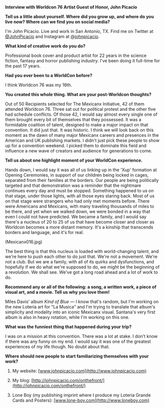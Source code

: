 **Interview with Worldcon 76 Artist Guest of Honor, John Picacio**

**Tell us a little about yourself. Where did you grow up, and where do you live now? Where can we find you on social media?**

I'm John Picacio. Live and work in San Antonio, TX. Find me on Twitter at [@JohnPicacio](https://www.twitter.com/JohnPicacio) and Instagram at [@johnpicacio](http://www.instagram.com/johnpicacio).

**What kind of creative work do you do?**

Professional book cover and product artist for 22 years in the science fiction, fantasy and horror publishing industry. I've been doing it full-time for the past 17 years.

**Had you ever been to a WorldCon before?**

I think Worldcon 76 was my 16th.

**You created this whole thing. What are your post-Worldcon thoughts?**

Out of 50 Recipients selected for The Mexicanx Initiative, 42 of them attended Worldcon 76. Three sat out for political protest and the other five had schedule conflicts. Of those 42, I would say almost every single one of them brought every bit of themselves that they possessed. It was a formidable coalition of talent, designed to make a major impact on that convention. It did just that. It was historic. I think we will look back on this moment as the dawn of many major Mexicanx careers and presences in the American and UK publishing markets. I didn't just pick these people to show up for a convention weekend. I picked them to dominate this field and influence a new wave of creators and audience for generations to come.

**Tell us about one highlight moment of your WorldCon experience.**

Hands down, I would say it was all of us linking up in the 'Xup' formation at Opening Ceremonies, in support of our children being locked in cages, separated from their families at the borders. Our people are being politically targeted and that demonstration was a reminder that the nightmare continues every day and must be stopped. Something happened to us on that stage, under those lights, with all those eyes staring back. Most of us on that stage were strangers who had only met moments before. There were Americans and Mexicans, with many traveling thousands of miles to be there, and yet when we walked down, we were bonded in a way that even I could not have predicted. We became a family, and I would say there's a nucleus of 20 to 25 of us that have become closer and closer as Worldcon becomes a more distant memory. It's a kinship that transcends borders and language, and it's for real.

(Mexicanx016.jpg)

The best thing is that this nucleus is loaded with world-changing talent, and we're here to push each other to do just that. We're not a movement. We're not a club. But we are a family, with all of its quirks and dysfunctions, and hopefully if we do what we're supposed to do, we might be the beginning of a revolution. We shall see. We've got a long road ahead and a lot of work to do.

**Recommend any or all of the following: a song, a written work, a piece of visual art, and a movie. Tell us why you love them!**

Miles Davis' album _Kind of Blue_ — I know that's random, but I'm working on the new Loteria art for "La Musica" and I'm trying to translate that album's simplicity and modality into an iconic Mexicanx visual. Santana's very first album is also in heavy rotation, while I'm working on this one.

**What was the funniest thing that happened during your trip?**

I was on a mission at this convention. There was a lot at stake. I don't know if there was any funny on my end. I would say it was one of the greatest experiences of my life though. No doubt about that.

**Where should new people to start familiarizing themselves with your work?**

1) My website: [www.johnpicacio.com](http://www.johnpicacio.com)

2) My blog: [http://johnpicacio.com/onthefront/](http://johnpicacio.com/onthefront/)

3) Lone Boy (my publishing imprint where I produce my Loteria Grande Cards and Posters): [www.lone-boy.com](http://www.loneboy.com)
